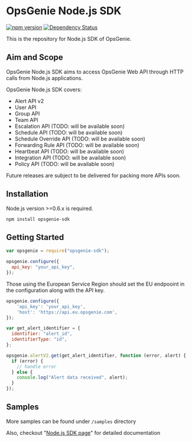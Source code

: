 # OpsGenie Node.js SDK

[![npm version](https://badge.fury.io/js/opsgenie-sdk.svg)](https://badge.fury.io/js/opsgenie-sdk)
[![Dependency Status](https://david-dm.org/opsgenie/opsgenie-nodejs-sdk.svg)](https://david-dm.org/opsgenie/opsgenie-nodejs-sdk)

This is the repository for Node.js SDK of OpsGenie.

## Aim and Scope

OpsGenie Node.js SDK aims to access OpsGenie Web API through HTTP calls from Node.js applications.

OpsGenie Node.js SDK covers:

- Alert API v2
- User API
- Group API
- Team API
- Escalation API (TODO: will be available soon)
- Schedule API (TODO: will be available soon)
- Schedule Override API (TODO: will be available soon)
- Forwarding Rule API (TODO: will be available soon)
- Heartbeat API (TODO: will be available soon)
- Integration API (TODO: will be available soon)
- Policy API (TODO: will be available soon)

Future releases are subject to be delivered for packing more APIs soon.

## Installation

Node.js version >=0.6.x is required.

`npm install opsgenie-sdk`

## Getting Started

```js
var opsgenie = require("opsgenie-sdk");

opsgenie.configure({
  api_key: "your_api_key",
});
```

Those using the European Service Region should set the EU endpooint in the configuration along with the API key.

```js
opsgenie.configure({
    'api_key': 'your_api_key',
    'host': 'https://api.eu.opsgenie.com',
});
```

```js
var get_alert_identifier = {
  identifier: "alert_id",
  identifierType: "id",
};

opsgenie.alertV2.get(get_alert_identifier, function (error, alert) {
  if (error) {
    // handle error
  } else {
    console.log("Alert data received", alert);
  }
});
```

## Samples

More samples can be found under `/samples` directory

Also, checkout "[Node.js SDK page](https://www.opsgenie.com/docs/api-and-client-libraries/opsgenie-nodejs-api)" for detailed documentation
